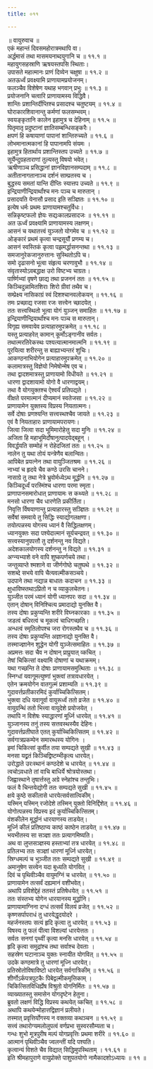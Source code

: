 ```yaml
---
title: ०११

---
```

॥ वायुरुवाच ॥  
एकं महान्तं दिवसमहोरात्रमथापि वा।  
अर्द्धमासं तथा मासमयनाब्दयुगानि च ॥ ११.१ ॥  
महायुगसहस्राणि ऋषयस्तपसि स्थिताः।  
उपासते महात्मानः प्राणं दिव्येन चक्षुषा ॥ ११.२ ॥  
अतऊर्ध्वं प्रवक्ष्यामि प्राणायामप्रयोजनम्।  
फलञ्चैव विशेषेण यथाह भगवान् प्रभुः ॥ ११.३ ॥  
प्रयोजनानि चत्वारि प्राणायामस्य विद्धिवै।  
शान्तिः प्रशान्तिर्दीप्तिश्च प्रसादश्च चतुष्टयम् ॥ ११.४ ॥  
घोराकारशिवानान्तु कर्मणां फलसम्भवम्।  
स्वयङ्कृतानि कालेन इहामुत्र च देहिनाम् ॥ ११.५ ॥  
पितृमातृ प्रदुष्टानां ज्ञातिसम्बन्धिसङ्करैः।  
क्षपणं हि कषायाणां पापानां शान्तिरुच्यते ॥ ११.६ ॥  
लोभमानात्मकानां हि पापानामपि संयमः ।  
इहामुत्र हितार्थाय प्रशान्तिस्तप उच्यते ॥ ११.७ ॥  
सूर्येन्दुग्रहताराणां तुल्यस्तु विषयो भवेत्।  
ऋषीणाञ्च प्रसिद्धानां ज्ञानविज्ञानसम्पदाम् ॥ ११.८ ॥  
अतीतानागतानाञ्च दर्शनं साम्प्रतस्य च ।  
बुद्धस्य समतां यान्ति दीप्तिः स्यात्तप उच्यते ॥ ११.९ ॥  
इन्द्रियाणीन्द्रियार्थांश्च मनः पञ्च च मारुतान् ।  
प्रसादयति येनासौ प्रसाद इति सञ्ज्ञितः ॥ ११.१० ॥  
इत्येष धर्मः प्रथमः प्राणायामश्चतुर्विधः।  
सन्निकृष्टफलो ज्ञेयः सद्यःकालप्रसादजः ॥ ११.११ ॥  
अत ऊर्ध्वं प्रवक्ष्यामि प्राणायामस्य लक्षणम्।  
आसनं च यथातत्त्वं युञ्जतो योगमेव च ॥ ११.१२ ॥  
ओङ्कारं प्रथमं कृत्वा चन्द्रसूयौं प्रणम्य च।  
आसनं स्वस्तिकं कृत्वा पझमर्द्धासनन्तथा ॥ ११.१३ ॥  
समजानुरेकजानुरुत्तानः सुस्थितोऽपि च।  
समो दृढासनो भूत्वा संहृत्य चरणावुभौ ॥ ११.१४ ॥  
संवृतास्योऽवबद्धाक्ष उरो विष्टभ्य चाग्रतः।  
पार्ष्णिभ्यां वृषणे छाद्य तथा प्रजननं ततः ॥ ११.१५ ॥  
किञ्चिदुन्नामितशिराः शिरो ग्रीवां तथैव च।  
सम्प्रेक्ष्य नासिकाग्रं स्वं दिशश्चानवलोकयन् ॥ ११.१६ ॥  
तमः प्रच्छाद्य रजसा रजः सत्त्वेन च्छादयेत् ।  
ततः सत्त्वस्थितो भूत्वा योगं युञ्जन् समाहितः ॥ ११.१७ ॥  
इन्द्रियाणीन्द्रियार्थांश्च मनः पञ्च स मारुतान्।  
विगृह्य समवायेव प्रत्याहारमुपक्रमेत् ॥ ११.१८ ॥  
यस्तु प्रत्याहरेत् कामान् कूर्मोऽङ्गानीव सर्वतः।  
तथात्मरतिरेकस्थः पश्यत्यात्मानमात्मनि ॥ ११.१९ ॥  
पूरयित्वा शरीरन्तु स बाह्याभ्यन्तरं शुचिः।  
आकण्ठनाभियोगेन प्रत्याहारमुपक्रमेत् ॥ ११.२० ॥  
कलामात्रस्तु विज्ञेयो निमेषोन्मेष एव च।  
तथा द्वादशमात्रस्तु प्राणायामो विधीयते ॥ ११.२१ ॥  
धारणा द्वादशायामो योगो वै धारणाद्वयम्।  
तथा वै योगयुक्तश्च ऐश्वर्यं प्रतिपद्यते ।  
वीक्षते परमात्मानं दीप्यमानं स्वतेजसा ॥ ११.२२ ॥  
प्राणायामेन युक्तस्य विप्रस्य नियतात्मनः।  
सर्वे दोषाः प्रणश्यन्ति सत्त्वस्थश्चैव जायते ॥ ११.२३ ॥  
एवं वै नियताहारः प्राणायामपरायणः।  
जित्वा जित्वा सदा भूमिमारोहेत्तु सदा मुनिः ॥ ११.२४ ॥  
अजिता हि महाभूमिर्दोषानुत्पादयेद्बहून् ।  
विवर्द्धयति सम्मोहं न रोहेदजितां ततः ॥ ११.२५ ॥  
नालेन तु यथा तोयं यन्त्रेणैव बलान्वितः।  
आपिबेत प्रयत्नेन तथा वायुञ्जितश्रमः ॥ ११.२६ ॥  
नाभ्यां च हृदये चैव कण्ठे उरसि चानने।  
नासाग्रे तु तथा नेत्रे भ्रुवोर्मध्येऽथ मूर्द्धनि ॥ ११.२७ ॥  
किञ्चिदूर्ध्वं परस्मिंश्च धारणा परमा स्मृता।  
प्राणापानसमारोधात् प्राणायामः स कथ्यते ॥ ११.२८ ॥  
मनसो धारणा चैव धारणेति प्रकीर्तिता।  
निवृत्ति र्विषयाणान्तु प्रत्याहारस्तु सञ्ज्ञितः ॥ ११.२९ ॥  
सर्वेषां समवाये तु सिद्धिः स्याद्योगलक्षणा।  
तयोत्पन्नस्य योगस्य ध्यानं वै सिद्धिलक्षणम्।  
ध्यानयुक्तः सदा पश्येदात्मानं सूर्यचन्द्रवत् ॥ ११.३० ॥  
सत्त्वस्यानुपपत्तौ तु दर्शनन्तु नव विद्यते।  
अदेशकालयोगस्य दर्शनन्तु न विद्यते ॥ ११.३१ ॥  
अग्न्यभ्याशे वने वापि शुष्कपर्णचये तथा।  
जन्तुव्याप्ते श्मशाने वा जीर्णगोष्ठे चतुष्पथे ॥ ११.३२ ॥  
सशब्दे सभये वापि चैत्यवल्मीकसञ्चये।  
उदपाने तथा नद्यान्न बाधातः कदाचन ॥ ११.३३ ॥  
क्षुधाविष्स्तथाऽप्रितो न च व्याकुलचेतनः।  
युञ्जीत परमं ध्यानं योगी ध्यानपरः सदा ॥ ११.३४ ॥  
एतान् दोषान् विनिश्चित्य प्रमादाद्यो युनक्ति वै।  
तस्य दोषाः प्रकुप्यन्ति शरीरे विघ्नकारकाः ॥ ११.३५ ॥  
जडत्वं बधिरत्वं च मूकत्वं चाधिगच्छति।  
अन्धत्वं स्मृतिलोपश्च जरा रोगस्तथैव च ॥ ११.३६ ॥  
तस्य दोषाः प्रकुप्यन्ति अज्ञानाद्यो युनक्ति वै।  
तस्माज्ज्ञानेन शुद्धेन योगी युञ्जेत्समाहितः ॥ ११.३७ ॥  
अप्रमत्तः सदा चैव न दोषान् प्राप्रुयात् व्कचित् ।  
तेषां चिकित्सां वक्ष्यामि दोषाणां च यथाक्रमम्।  
यथा गच्छन्ति ते दोषाः प्राणायामसमुत्थिताः ॥ ११.३८ ॥  
स्निग्धां यवागूमत्युष्णां भुक्त्वां तत्रावधारयेत् ।  
एतेन क्रमयोगेन वातगुल्मं प्रशाम्यति ॥ ११.३९ ॥  
गुदावर्त्तप्रतीकारमिदं कुर्याच्चिकित्सितम्।  
भुक्त्वा दधि यवागूर्वा वायुरूर्ध्वं ततो व्रजेत ॥ ११.४० ॥  
वायुग्रन्थिं ततो भित्त्वा वायुदेशे प्रयोजयेत् ।  
तथापि न विशेषः स्याद्धारणां मूर्ध्नि धारयेत् ॥ ११.४१ ॥  
युञ्जानस्य तनुं तस्य सत्तवस्थस्यैव देहिनः।  
गुदावर्त्तप्रतीघाते एतत् कुर्याच्चिकित्सितम् ॥ ११.४२ ॥  
सर्वगात्रप्रकम्पेन समारब्धस्य योगिनः ।  
इमां चिकित्सां कुर्वीत तया सम्पद्यते सुखी ॥ ११.४३ ॥  
मनसा यद्व्रतं किञ्चिद्विष्टम्भीकृत्य धारयेत्।  
उरोद्धाते उरःस्थानं कण्ठदेशे च धारयेत् ॥ ११.४४ ॥  
त्वचोऽवधाते तां वाचि बाधिर्ये श्रोत्रयोस्तथा।  
जिह्वास्थाने तृषार्त्तस्तु अग्रे स्नेहांश्च तन्तुभिः।  
फलं वै चिन्तयेद्योगी ततः सम्पद्यते सुखी ॥ ११.४५ ॥  
क्षये कुष्ठे सकीलासे धारयेत्सर्वसात्विकीम्।  
यस्मिन् यस्मिन् रजोदेशे तस्मिन् युक्तो विनिर्द्दिशेत् ॥ ११.४६ ॥  
योगोत्पन्नस्य विप्रस्य इदं कुर्याच्चिकित्सितम्।  
वंशकीलेन मूर्द्धानं धारयाणस्य ताडयेत्।  
मूर्ध्नि कीलं प्रतिष्ठाप्य काष्ठं काष्ठेन ताडयेत् ॥ ११.४७ ॥  
भयभीतस्य सा सञ्ज्ञा ततः प्रत्यागमिष्यति।  
अथ वा लुप्तसञ्ज्ञस्य हस्ताभ्यां तत्र धारयेत् ॥ ११.४८ ॥  
प्रतिलभ्य ततः सञ्ज्ञां धारणां मूर्ध्नि धारयेत्।  
स्रिग्धमल्पं च भुञ्जीत ततः सम्पद्यते सुखी ॥ ११.४९ ॥  
अमानुषेण सत्त्वेन यदा बुध्यति योगवित् ।  
दिवं च पृथिवीञ्चैव वायुमग्निं च धारयेत् ॥ ११.५० ॥  
प्राणायामेन तत्सर्वं दह्यमानं वशीभवेत्।  
अथापि प्रविशेद्देहं ततस्तं प्रतिषेधयेत् ॥ ११.५१ ॥  
ततः संस्तभ्य योगेन धारयानस्य मूर्द्धानि।  
प्राणायामाग्निना दग्धं तत्सर्वं विलयं व्रजेत् ॥ ११.५२ ॥  
कृष्णसर्पापराधं तु धारयेद्धृदयोदरे ।  
महर्जनस्तपः सत्यं हृदि कृत्वा तु धारयेत् ॥ ११.५३ ॥  
विषस्य तु फलं पीत्वा विशल्यां धारयेत्ततः ।  
सर्वतः सनगां पृथ्वीं कृत्वा मनसि धारयेत् ॥ ११.५४ ॥  
हृदि कृत्वा समुद्रांश्च तथा सर्वाश्च देवताः ।  
सहस्रेण घटानाञ्च युक्तः स्नायीत योगवित् ॥ ११.५५ ॥  
उदके कण्ठमात्रे तु धारणां मूध्नि धारयेत्।  
प्रतिस्रोतोविषाविष्टो धारयेत् सर्वगात्रिकीम् ॥ ११.५६ ॥  
शीर्णोऽर्कपत्रपुटकैः पिबेद्वल्मीकमृत्तिकाम् ।  
चिकित्सितविधिर्ह्येष विश्रुतो योगनिर्मितः ॥ ११.५७ ॥  
व्याख्यातस्तु समासेन योगदृष्टेन हेतुना।  
ब्रुवतो लक्षणं विद्धि विप्रस्य कथयेत् व्कचित् ॥ ११.५८ ॥  
अथापि कथयेन्मोहात्तद्विज्ञानं प्रलीयते।  
तस्मात् प्रवृत्तिर्योगस्य न वक्तव्या कथञ्चन ॥ ११.५९ ॥  
सत्त्वं तथारोग्यमलोलुपत्वं वर्णप्रभा सुस्वरसौम्यता च।  
गन्धः शुभो मूत्रपुरीष मल्पं योगप्रवृत्तिः प्रथमा शरीरे ॥ ११.६० ॥  
आत्मानं पृथिवीञ्चैव ज्वलन्तीं यदि पश्यति।  
कृत्वान्यं विशते चैव विद्यात् सिद्धिमुपस्थिताम् । ११.६१ ॥  
इति श्रीमहापुराणे वायुप्रोक्ते पाशुपतयोगो नामैकादशोऽध्यायः ॥ ११ ॥